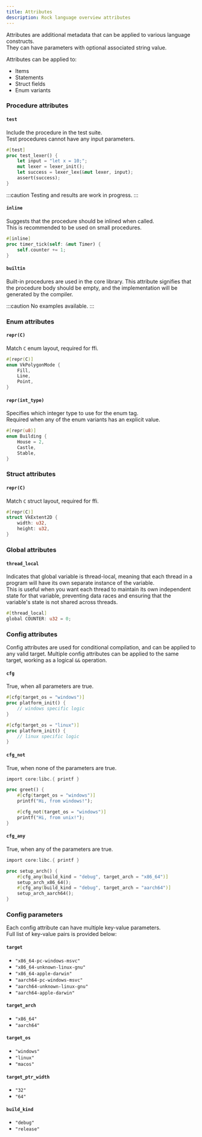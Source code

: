 ```yaml
---
title: Attributes
description: Rock language overview attributes
---
```


Attributes are additional metadata that can be applied to various language constructs.  
They can have parameters with optional associated string value.

Attributes can be applied to:
- Items
- Statements
- Struct fields
- Enum variants

### Procedure attributes

#### `test`
Include the procedure in the test suite.  
Test procedures cannot have any input parameters.

```rs
#[test]
proc test_lexer() {
    let input = "let x = 10;";
    mut lexer = lexer_init();
    let success = lexer_lex(&mut lexer, input);
    assert(success);
}
```

:::caution
Testing and results are work in progress.
:::

#### `inline`
Suggests that the procedure should be inlined when called.  
This is recommended to be used on small procedures.

```rs
#[inline]
proc timer_tick(self: &mut Timer) {
    self.counter += 1;
}
```

#### `builtin`
Built-in procedures are used in the core library.
This attribute signifies that the procedure body should be empty,
and the implementation will be generated by the compiler.

:::caution
No examples available.
:::

### Enum attributes

#### `repr(C)`
Match `C` enum layout, required for ffi.

```rs
#[repr(C)]
enum VkPolygonMode {
    Fill,
    Line,
    Point,
}
```

#### `repr(int_type)`
Specifies which integer type to use for the enum tag.  
Required when any of the enum variants has an explicit value.

```rs
#[repr(u8)]
enum Building {
    House = 2,
    Castle,
    Stable,
}
```

### Struct attributes

#### `repr(C)`
Match `C` struct layout, required for ffi.

```rs
#[repr(C)]
struct VkExtent2D {
    width: u32,
    height: u32,
}
```

### Global attributes

#### `thread_local`
Indicates that global variable is thread-local,
meaning that each thread in a program will have its own separate instance of the variable.  
This is useful when you want each thread to maintain its own independent state for that variable, preventing data races and ensuring that the variable's state is not shared across threads.

```rs
#[thread_local]
global COUNTER: u32 = 0;
```

### Config attributes
Config attributes are used for conditional compilation, and can be applied to any valid target.
Multiple config attributes can be applied to the same target, working as a logical `&&` operation.

#### `cfg`
True, when all parameters are true.

```rs
#[cfg(target_os = "windows")]
proc platform_init() {
    // windows specific logic
}

#[cfg(target_os = "linux")]
proc platform_init() {
    // linux specific logic
}
```

#### `cfg_not`
True, when none of the parameters are true.

```rs
import core:libc.{ printf }

proc greet() {
    #[cfg(target_os = "windows")]
    printf("Hi, from windows!");

    #[cfg_not(target_os = "windows")]
    printf("Hi, from unix!");
}
```

#### `cfg_any`
True, when any of the parameters are true.

```rs
import core:libc.{ printf }

proc setup_arch() {
    #[cfg_any(build_kind = "debug", target_arch = "x86_64")]
    setup_arch_x86_64();
    #[cfg_any(build_kind = "debug", target_arch = "aarch64")]
    setup_arch_aarch64();
}
```

### Config parameters
Each config attribute can have multiple key-value parameters.  
Full list of key-value pairs is provided below:

#### `target`
- `"x86_64-pc-windows-msvc"`
- `"x86_64-unknown-linux-gnu"`
- `"x86_64-apple-darwin"`
- `"aarch64-pc-windows-msvc"`
- `"aarch64-unknown-linux-gnu"`
- `"aarch64-apple-darwin"`

#### `target_arch`
- `"x86_64"`
- `"aarch64"`

#### `target_os`
- `"windows"`
- `"linux"`
- `"macos"`

#### `target_ptr_width`
- `"32"`
- `"64"`

#### `build_kind`
- `"debug"`
- `"release"`
